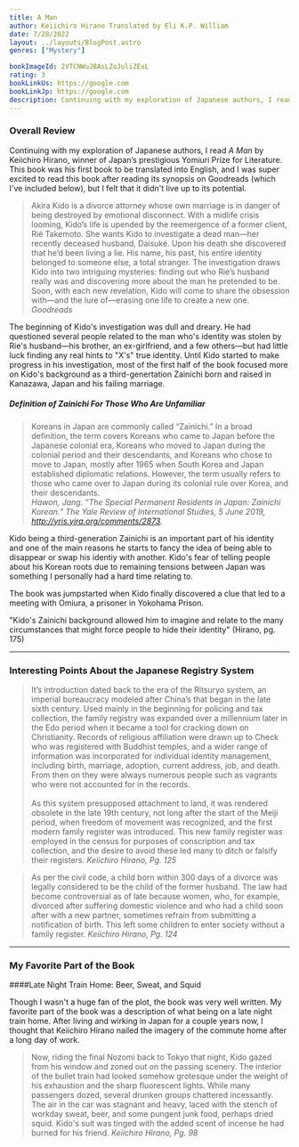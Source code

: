 ```yaml
---
title: A Man
author: Keiichiro Hirano Translated by Eli K.P. William
date: 7/28/2022
layout: ../layouts/BlogPost.astro
genres: ["Mystery"]

bookImageId: 2VTCNWuJBAsLZoJuliZExL
rating: 3
bookLinkUs: https://google.com
bookLinkJp: https://google.com
description: Continuing with my exploration of Japanese authors, I read A Man by Keiichiro Hirano, winner of Japan’s prestigious Yomiuri Prize for Literature. This book was his first book to be translated into English, and I was super excited to read this book after reading its synopsis on Goodreads (which I've included below), but I felt that it didn't live up to my expectations. 
---
```


### Overall Review

Continuing with my exploration of Japanese authors, I read <i>A Man</i> by Keiichiro Hirano, winner of Japan’s prestigious Yomiuri Prize for Literature. This book was his first book to be translated into English, and I was super excited to read this book after reading its synopsis on Goodreads (which I've included below), but I felt that it didn't live up to its potential. 

>Akira Kido is a divorce attorney whose own marriage is in danger of being destroyed by emotional disconnect. With a midlife crisis looming, Kido’s life is upended by the reemergence of a former client, Rié Takemoto. She wants Kido to investigate a dead man—her recently deceased husband, Daisuké. Upon his death she discovered that he’d been living a lie. His name, his past, his entire identity belonged to someone else, a total stranger. The investigation draws Kido into two intriguing mysteries: finding out who Rié’s husband really was and discovering more about the man he pretended to be. Soon, with each new revelation, Kido will come to share the obsession with—and the lure of—erasing one life to create a new one.
<cite> Goodreads</cite>

The beginning of Kido's investigation was dull and dreary. He had questioned several people related to the man who's identity was stolen by Rie's husband—his brother, an ex-girlfriend, and a few others—but had little luck finding any real hints to "X's" true identity. Until Kido started to make progress in his investigation, most of the first half of the book focused more on Kido's background as a third-genertation Zainichi born and raised in Kanazawa, Japan and his failing marriage.

##### Definition of Zainichi For Those Who Are Unfamiliar

>Koreans in Japan are commonly called “Zainichi.” In a broad definition, the term covers Koreans who came to Japan before the Japanese colonial era, Koreans who moved to Japan during the colonial period and their descendants, and Koreans who chose to move to Japan, mostly after 1965 when South Korea and Japan established diplomatic relations. However, the term usually refers to those who came over to Japan during its colonial rule over Korea, and their descendants.
<br><cite> Hawon, Jang. “The Special Permanent Residents in Japan: Zainichi Korean.” The Yale Review of International Studies, 5 June 2019, http://yris.yira.org/comments/2873.  </cite>

Kido being a third-generation Zainichi is an important part of his identity and one of the main reasons he starts to fancy the idea of being able to disappear or swap his identiy with another. Kido's fear of telling people about his Korean roots due to remaining tensions between Japan was something I personally had a hard time relating to. 

 The book was jumpstarted when Kido finally discovered a clue that led to a meeting with Omiura, a prisoner in Yokohama Prison. 

"Kido's Zainichi background allowed him to imagine and relate to the many circumstances that might force people to hide their identity" (Hirano, pg. 175)

---

### Interesting Points About the Japanese Registry System

>It’s introduction dated back to the era of the Ritsuryo system, an imperial bureaucracy modeled after China’s that began in the late sixth century. Used mainly in the beginning for policing and tax collection, the family registry was expanded over a millennium later in the Edo period when it became a tool for cracking down on Christianity. Records of religious affiliation were drawn up to Check who was registered with Buddhist temples, and a wider range of information was incorporated for individual identity management, including birth, marriage, adoption, current address, job, and death. From then on they were always numerous people such as vagrants who were not accounted for in the records. <br><br> As this system presupposed attachment to land, it was rendered obsolete in the late 19th century, not long after the start of the Meiji period, when freedom of movement was recognized, and the first modern family register was introduced. This new family register was employed in the census for purposes of conscription and tax collection, and the desire to avoid these led many to ditch or falsify their registers. 
<cite> Keiichiro Hirano, Pg. 125</cite>

>As per the civil code, a child born within 300 days of a divorce was legally considered to be the child of the former husband. The law had become controversial as of late because women, who, for example, divorced after suffering domestic violence and who had a child soon after with a new partner, sometimes refrain from submitting a notification of birth. This left some children to enter society without a family register. 
<cite> Keiichiro Hirano, Pg. 124</cite>

---

### My Favorite Part of the Book
####Late Night Train Home: Beer, Sweat, and Squid

Though I wasn't a huge fan of the plot, the book was very well written. My favorite part of the book was a description of what being on a late night train home. After living and wirking in Japan for a couple years now, I thought that Keiichiro Hirano nailed the imagery of the commute home after a long day of work.

>Now, riding the final Nozomi back to Tokyo that night, Kido gazed from his window and zoned out on the passing scenery. The interior of the bullet train had looked somehow grotesque under the weight of his exhaustion and the sharp fluorescent lights. While many passengers dozed, several drunken groups chattered incessantly. The air in the car was stagnant and heavy, laced with the stench of workday sweat, beer, and some pungent junk food, perhaps dried squid. Kido's suit was tinged with the added scent of incense he had burned for his friend.
<cite> Keiichiro Hirano, Pg. 98</cite>

